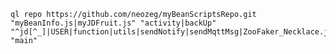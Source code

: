 	ql repo https://github.com/neozeg/myBeanScriptsRepo.git "myBeanInfo.js|myJDFruit.js" "activity|backUp" "^jd[^_]|USER|function|utils|sendNotify|sendMqttMsg|ZooFaker_Necklace.js|JDJRValidator_|sign_graphics_validate|ql|JDSignValidator" "main"
